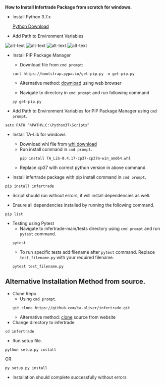 **How to Install Infertrade Package from scratch for windows.**
 
- Install Python 3.7.x 
 
    [Python Download](https://www.python.org/)
 
- Add Path to Environment Variables

 ![alt-text](https://github.com/ta-oliver/infertrade/blob/main/docs/images/run_dialog_box.jpg)
 ![alt-text](https://github.com/ta-oliver/infertrade/blob/main/docs/images/2%20environment_variables.jpg)
 ![alt-text](https://github.com/ta-oliver/infertrade/blob/main/docs/images/3edit_environment_variables.jpg)
 ![alt-text](https://github.com/ta-oliver/infertrade/blob/main/docs/images/4add_path.jpg)
 
- Install PIP Package Manager 
 
  - Download file from  `cmd prompt`:
  ```
  curl https://bootstrap.pypa.io/get-pip.py -o get-pip.py
  ```
  - Alternative method: [download](https://bootstrap.pypa.io/get-pip.py) using web browser
  
  - Navigate to directory in `cmd prompt` and run following command
  ```
  py get-pip.py
  ```
- Add Path to Environment Variables for PIP Package Manager using `cmd prompt`.
```
setx PATH “%PATH%;C:\Python37\Scripts”
```
- Install TA-Lib for windows
    - Download whl file from [whl download](https://www.lfd.uci.edu/~gohlke/pythonlibs/#ta-lib)
    - Run install command in `cmd prompt`.
        ```
        pip install TA_Lib-0.4.17-cp37-cp37m-win_amd64.whl
        ```
    - Replace cp37 with correct python version in above command.
 
- Install infertrade package with pip install command in `cmd prompt`.
 ```
 pip install infertrade
 ```
- Script should run without errors, it will install dependencies as well.
 
- Ensure all dependencies installed by running the following command.
 ```
 pip list
 ```
- Testing using Pytest
  - Navigate to infertrade-main/tests directory using `cmd prompt`  and run `pytest` command.
  ```
  pytest
  ```
  - To run specific tests add filename after `pytest` command. Replace `test_filename.py` with your required filename.
  ```
  pytest test_filename.py
  ```
 
## Alternative Installation Method from source.
 
- Clone Repo. 
  - Using `cmd prompt`.
  ```
  git clone https://github.com/ta-oliver/infertrade.git
  ```
  - Alternative method: [clone](https://github.com/ta-oliver/infertrade/tree/main) source from website
- Change directory to infertrade
 
 ```
 cd infertrade
 ```
- Run setup file.
 ```
 python setup.py install
 ```
OR
 ```
 py setup.py install
 ```
- Installation should complete successfully without errors
